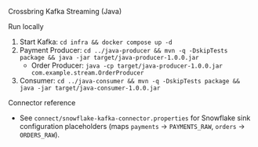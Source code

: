 Crossbring Kafka Streaming (Java)

Run locally
1) Start Kafka: `cd infra && docker compose up -d`
2) Payment Producer: `cd ../java-producer && mvn -q -DskipTests package && java -jar target/java-producer-1.0.0.jar`
   - Order Producer: `java -cp target/java-producer-1.0.0.jar com.example.stream.OrderProducer`
3) Consumer: `cd ../java-consumer && mvn -q -DskipTests package && java -jar target/java-consumer-1.0.0.jar`

Connector reference
- See `connect/snowflake-kafka-connector.properties` for Snowflake sink configuration placeholders (maps `payments` → `PAYMENTS_RAW`, `orders` → `ORDERS_RAW`).
